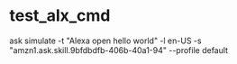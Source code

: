 # test_alx_cmd

ask simulate -t "Alexa open hello world" -l en-US -s "amzn1.ask.skill.9bfdbdfb-406b-40a1-94" --profile default
